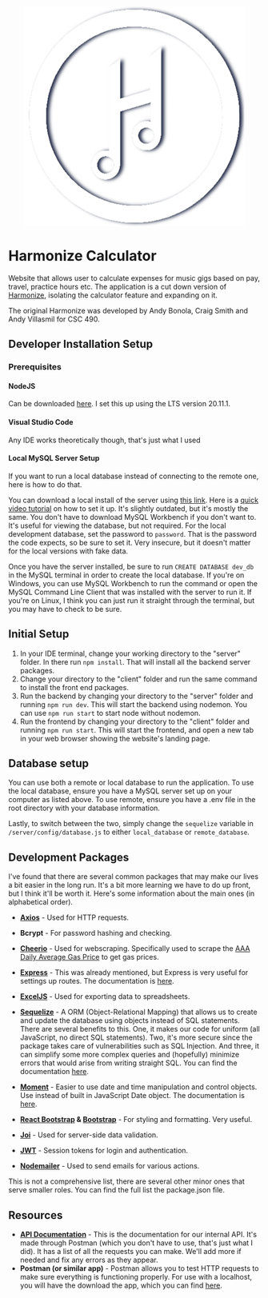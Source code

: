 
<p align="center">
  <img src="https://github.com/robinfire110/music-gig-app/blob/dev/client/src/img/logo-circle-white.png?raw=true"/>
</p>

# Harmonize Calculator
Website that allows user to calculate expenses for music gigs based on pay, travel, practice hours etc. The application is a cut down version of [Harmonize](https://github.com/robinfire110/music-gig-app), isolating the calculator feature and expanding on it.

The original Harmonize was developed by Andy Bonola, Craig Smith and Andy Villasmil for CSC 490.

## Developer Installation Setup
### Prerequisites
#### NodeJS
Can be downloaded [here](https://nodejs.org/en/download/). I set this up using the LTS version 20.11.1. 

#### Visual Studio Code 
Any IDE works theoretically though, that's just what I used

#### Local MySQL Server Setup 
If you want to run a local database instead of connecting to the remote one, here is how to do that.

You can download a local install of the server using [this link](https://dev.mysql.com/downloads/installer/). Here is a [quick video tutorial](https://www.youtube.com/watch?v=u96rVINbAUI) on how to set it up. It's slightly outdated, but it's mostly the same. You don't have to download MySQL Workbench if you don't want to. It's useful for viewing the database, but not required. For the local development database, set the password to ```password```. That is the password the code expects, so be sure to set it. Very insecure, but it doesn't matter for the local versions with fake data. 

Once you have the server installed, be sure to run ```CREATE DATABASE dev_db``` in the MySQL terminal in order to create the local database. If you're on Windows, you can use MySQL Workbench to run the command or open the MySQL Command Line Client that was installed with the server to run it. If you're on Linux, I think you can just run it straight through the terminal, but you may have to check to be sure.


## Initial Setup
1. In your IDE terminal, change your working directory to the "server" folder. In there run ```npm install```. That will install all the backend server packages.
2. Change your directory to the "client" folder and run the same command to install the front end packages.
3. Run the backend by changing your directory to the "server" folder and running ```npm run dev```. This will start the backend using nodemon. You can use ```npm run start``` to start node without nodemon.
4. Run the frontend by changing your directory to the "client" folder and running ```npm run start```. This will start the frontend, and open a new tab in your web browser showing the website's landing page.

## Database setup
You can use both a remote or local database to run the application. To use the local database, ensure you have a MySQL server set up on your computer as listed above. To use remote, ensure you have a .env file in the root directory with your database information. 

Lastly, to switch between the two, simply change the ```sequelize``` variable in ```/server/config/database.js``` to either ```local_database``` or ```remote_database```.

## Development Packages
I've found that there are several common packages that may make our lives a bit easier in the long run. It's a bit more learning we have to do up front, but I think it'll be worth it. Here's some information about the main ones (in alphabetical order).

* **[Axios](https://axios-http.com/)** - Used for HTTP requests.
* **Bcrypt** - For password hashing and checking.
* **[Cheerio](https://cheerio.js.org/)** - Used for webscraping. Specifically used to scrape the [AAA Daily Average Gas Price](https://gasprices.aaa.com/state-gas-price-averages/) to get gas prices.
* **[Express](https://expressjs.com/)** - This was already mentioned, but Express is very useful for settings up routes. The documentation is [here](https://expressjs.com/en/4x/api.html).
* **[ExcelJS](https://github.com/exceljs/exceljs)** - Used for exporting data to spreadsheets.

* **[Sequelize](https://sequelize.org/)** - A ORM (Object-Relational Mapping) that allows us to create and update the database using objects instead of SQL statements. There are several benefits to this. One, it makes our code for uniform (all JavaScript, no direct SQL statements). Two, it's more secure since the package takes care of vulnerabilities such as SQL Injection. And three, it can simplify some more complex queries and (hopefully) minimize errors that would arise from writing straight SQL. You can find the documentation [here](https://sequelize.org/docs/v7/models/defining-models/).

* **[Moment](https://momentjs.com/)** - Easier to use date and time manipulation and control objects. Use instead of built in JavaScript Date object. The documentation is [here](https://momentjs.com/docs/).

* **[React Bootstrap](https://react-bootstrap.netlify.app/) & [Bootstrap](https://getbootstrap.com/)** - For styling and formatting. Very useful.
* **[Joi](https://joi.dev/)** - Used for server-side data validation.
* **[JWT](https://jwt.io/)** - Session tokens for login and authentication.
* **[Nodemailer](https://nodemailer.com/)** - Used to send emails for various actions.

This is not a comprehensive list, there are several other minor ones that serve smaller roles. You can find the full list the package.json file.


## Resources

* **[API Documentation](https://documenter.getpostman.com/view/20451093/2sA2xcausW)** - This is the documentation for our internal API. It's made through Postman (which you don't have to use, that's just what I did). It has a list of all the requests you can make. We'll add more if needed and fix any errors as they appear.
* **Postman (or similar app)** - Postman allows you to test HTTP requests to make sure everything is functioning properly. For use with a localhost, you will have the download the app, which you can find [here](https://www.postman.com/downloads/).